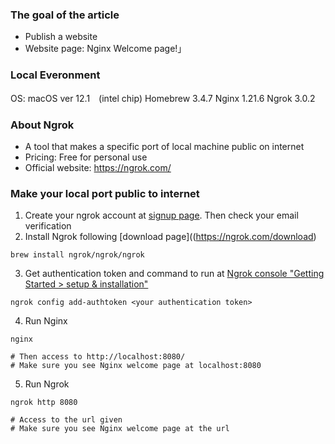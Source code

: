 ### The goal of the article
- Publish a website
- Website page: Nginx Welcome page!」

### Local Everonment
OS: macOS ver 12.1　(intel chip)
Homebrew 3.4.7
Nginx 1.21.6
Ngrok 3.0.2

### About Ngrok
- A tool that makes a specific port of local machine public on internet
- Pricing: Free for personal use
- Official website: https://ngrok.com/

### Make your local port public to internet 

1. Create your ngrok account at [signup page](https://dashboard.ngrok.com/signup). Then check your email verification
2. Install Ngrok following [download page]((https://ngrok.com/download)
```shell
brew install ngrok/ngrok/ngrok
```
3. Get authentication token and command to run at [Ngrok console "Getting Started > setup & installation"](https://dashboard.ngrok.com/get-started/setup)
```shell
ngrok config add-authtoken <your authentication token>
```
4. Run Nginx
```shell
nginx

# Then access to http://localhost:8080/
# Make sure you see Nginx welcome page at localhost:8080
```
5. Run Ngrok
```shell
ngrok http 8080

# Access to the url given
# Make sure you see Nginx welcome page at the url
```
